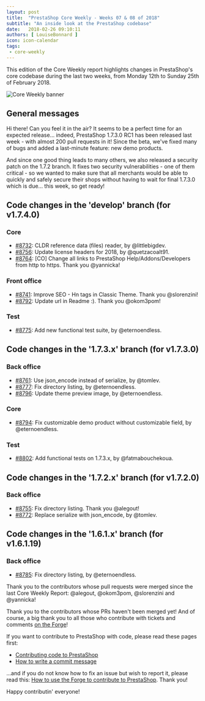 ```yaml
---
layout: post
title:  "PrestaShop Core Weekly - Weeks 07 & 08 of 2018"
subtitle: "An inside look at the PrestaShop codebase"
date:   2018-02-26 09:10:11
authors: [ LouiseBonnard ]
icon: icon-calendar
tags:
 - core-weekly
---
```


This edition of the Core Weekly report highlights changes in PrestaShop's core codebase during the last two weeks, from Monday 12th to Sunday 25th of February 2018.

![Core Weekly banner](/assets/images/2017/04/core_weekly_banner.jpg)


## General messages

Hi there! Can you feel it in the air? It seems to be a perfect time for an expected release... indeed, PrestaShop 1.7.3.0 RC1 has been released last week - with almost 200 pull requests in it! Since the beta, we've fixed many of bugs and added a last-minute feature: new demo products.

And since one good thing leads to many others, we also released a security patch on the 1.7.2 branch. It fixes two security vulnerabilities - one of them critical - so we wanted to make sure that all merchants would be able to quickly and safely secure their shops without having to wait for final 1.7.3.0 which is due... this week, so get ready!


## Code changes in the 'develop' branch (for v1.7.4.0)

### Core

* [#8732](https://github.com/PrestaShop/PrestaShop/pull/8732): CLDR reference data (files) reader, by @littlebigdev.
* [#8756](https://github.com/PrestaShop/PrestaShop/pull/8756): Update license headers for 2018, by @quetzacoalt91.
* [#8764](https://github.com/PrestaShop/PrestaShop/pull/8764): [CO] Change all links to PrestaShop Help/Addons/Developers from http to https. Thank you @yannicka!


### Front office

* [#8741](https://github.com/PrestaShop/PrestaShop/pull/8741): Improve SEO - Hn tags in Classic Theme. Thank you @slorenzini!
* [#8792](https://github.com/PrestaShop/PrestaShop/pull/8792): Update url in Readme :). Thank you @okom3pom!


### Test

* [#8775](https://github.com/PrestaShop/PrestaShop/pull/8775): Add new functional test suite, by @eternoendless.


## Code changes in the '1.7.3.x' branch (for v1.7.3.0)

### Back office

* [#8761](https://github.com/PrestaShop/PrestaShop/pull/8761): Use json_encode instead of serialize, by @tomlev.
* [#8777](https://github.com/PrestaShop/PrestaShop/pull/8777): Fix directory listing, by @eternoendless.
* [#8796](https://github.com/PrestaShop/PrestaShop/pull/8796): Update theme preview image, by @eternoendless.


### Core

* [#8794](https://github.com/PrestaShop/PrestaShop/pull/8794): Fix customizable demo product without customizable field, by @eternoendless.


### Test

* [#8802](https://github.com/PrestaShop/PrestaShop/pull/8802): Add functional tests on 1.7.3.x, by @fatmabouchekoua.


## Code changes in the '1.7.2.x' branch (for v1.7.2.0)

### Back office

* [#8755](https://github.com/PrestaShop/PrestaShop/pull/8755): Fix directory listing. Thank you @alegout!
* [#8772](https://github.com/PrestaShop/PrestaShop/pull/8772): Replace serialize with json_encode, by @tomlev.


## Code changes in the '1.6.1.x' branch (for v1.6.1.19)

### Back office

* [#8785](https://github.com/PrestaShop/PrestaShop/pull/8785): Fix directory listing, by @eternoendless.

Thank you to the contributors whose pull requests were merged since the last Core Weekly Report: @alegout, @okom3pom, @slorenzini and @yannicka!

Thank you to the contributors whose PRs haven't been merged yet! And of course, a big thank you to all those who contribute with tickets and comments [on the Forge](http://forge.prestashop.com/)!

If you want to contribute to PrestaShop with code, please read these pages first:

 * [Contributing code to PrestaShop](http://doc.prestashop.com/display/PS16/Contributing+code+to+PrestaShop)
 * [How to write a commit message](http://doc.prestashop.com/display/PS16/How+to+write+a+commit+message)

...and if you do not know how to fix an issue but wish to report it, please read this: [How to use the Forge to contribute to PrestaShop](http://doc.prestashop.com/display/PS16/How+to+use+the+Forge+to+contribute+to+PrestaShop). Thank you!

Happy contributin' everyone!
